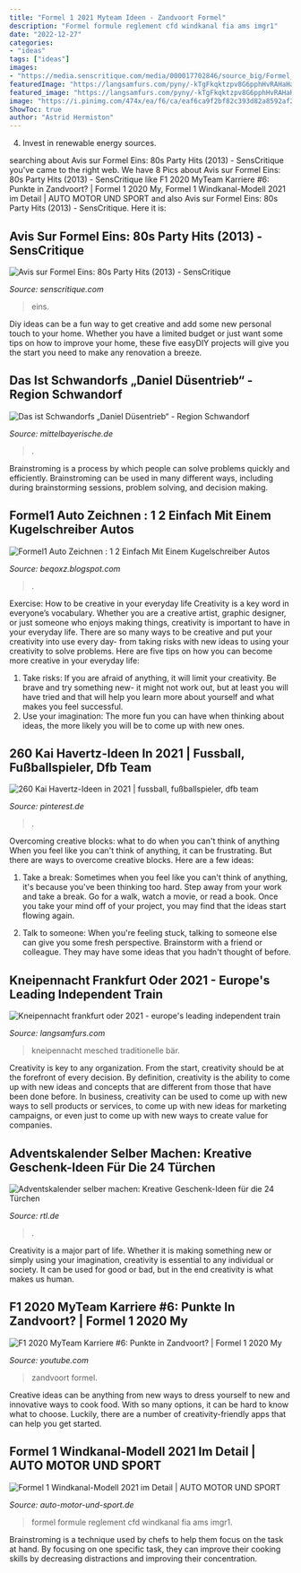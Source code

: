 ```yaml
---
title: "Formel 1 2021 Myteam Ideen - Zandvoort Formel"
description: "Formel formule reglement cfd windkanal fia ams imgr1"
date: "2022-12-27"
categories:
- "ideas"
tags: ["ideas"]
images:
- "https://media.senscritique.com/media/000017702846/source_big/Formel_Eins_80s_Party_Hits_Compilation.jpg"
featuredImage: "https://langsamfurs.com/pyny/-kTgFkqktzpv8G6pphHvRAHaHa.jpg"
featured_image: "https://langsamfurs.com/pyny/-kTgFkqktzpv8G6pphHvRAHaHa.jpg"
image: "https://i.pinimg.com/474x/ea/f6/ca/eaf6ca9f2bf82c393d82a8592af2185d.jpg"
ShowToc: true
author: "Astrid Hermiston"
---
```



4. Invest in renewable energy sources. 

	

		
searching about Avis sur Formel Eins: 80s Party Hits (2013) - SensCritique you've came to the right web. We have 8 Pics about Avis sur Formel Eins: 80s Party Hits (2013) - SensCritique like F1 2020 MyTeam Karriere #6: Punkte in Zandvoort? | Formel 1 2020 My, Formel 1 Windkanal-Modell 2021 im Detail | AUTO MOTOR UND SPORT and also Avis sur Formel Eins: 80s Party Hits (2013) - SensCritique. Here it is:
		
    
## Avis Sur Formel Eins: 80s Party Hits (2013) - SensCritique

<img loading=lazy src="https://media.senscritique.com/media/000017702846/source_big/Formel_Eins_80s_Party_Hits_Compilation.jpg" onerror="this.onerror=null;this.src='https://tse1.mm.bing.net/th?id=OIP.IJ2pWuHhGrkMga4YKTNi_AHaHa&amp;pid=15.1';" alt="Avis sur Formel Eins: 80s Party Hits (2013) - SensCritique">

_Source: senscritique.com_

>eins. 

	

Diy ideas can be a fun way to get creative and add some new personal touch to your home. Whether you have a limited budget or just want some tips on how to improve your home, these five easyDIY projects will give you the start you need to make any renovation a breeze.

    
## Das Ist Schwandorfs „Daniel Düsentrieb“ - Region Schwandorf

<img loading=lazy src="https://www.mittelbayerische.de/imgserver/_thumbnails/images/34/5699100/5699198/fb_plus_1200x.jpg" onerror="this.onerror=null;this.src='https://tse3.mm.bing.net/th?id=OIP.DqIA8Ptweqqu0N3AVGd7UQHaD4&amp;pid=15.1';" alt="Das ist Schwandorfs „Daniel Düsentrieb“ - Region Schwandorf">

_Source: mittelbayerische.de_

>. 

	

Brainstroming is a process by which people can solve problems quickly and efficiently. Brainstroming can be used in many different ways, including during brainstorming sessions, problem solving, and decision making.

    
## Formel1 Auto Zeichnen : 1 2 Einfach Mit Einem Kugelschreiber Autos

<img loading=lazy src="https://lh5.googleusercontent.com/proxy/Qr6-0NyWnCSmTORhAhO6fLFivsi_t56p3JKYp24yHO9l90Bo3uShpcUY3-9ptHAIBtGq1nAqNfmlsAB7oUM5ZuW3jPC5LQLX2F7l3LyYF4cWbaK_uOQOnN4CtlTgiCc=w1200-h630-p-k-no-nu" onerror="this.onerror=null;this.src='https://tse4.mm.bing.net/th?id=OIP.obDEeAdmBrhNZdhi7I0AzQHaEK&amp;pid=15.1';" alt="Formel1 Auto Zeichnen : 1 2 Einfach Mit Einem Kugelschreiber Autos">

_Source: beqoxz.blogspot.com_

>. 

	

Exercise: How to be creative in your everyday life
Creativity is a key word in everyone’s vocabulary. Whether you are a creative artist, graphic designer, or just someone who enjoys making things, creativity is important to have in your everyday life. There are so many ways to be creative and put your creativity into use every day- from taking risks with new ideas to using your creativity to solve problems. Here are five tips on how you can become more creative in your everyday life: 
1. Take risks: If you are afraid of anything, it will limit your creativity. Be brave and try something new- it might not work out, but at least you will have tried and that will help you learn more about yourself and what makes you feel successful. 
2. Use your imagination: The more fun you can have when thinking about ideas, the more likely you will be to come up with new ones.

    
## 260 Kai Havertz-Ideen In 2021 | Fussball, Fußballspieler, Dfb Team

<img loading=lazy src="https://i.pinimg.com/474x/ea/f6/ca/eaf6ca9f2bf82c393d82a8592af2185d.jpg" onerror="this.onerror=null;this.src='https://tse1.mm.bing.net/th?id=OIP.EwNX-JllruS97ng5DrmA7QAAAA&amp;pid=15.1';" alt="260 Kai Havertz-Ideen in 2021 | fussball, fußballspieler, dfb team">

_Source: pinterest.de_

>. 

	

Overcoming creative blocks: what to do when you can't think of anything
When you feel like you can't think of anything, it can be frustrating. But there are ways to overcome creative blocks. Here are a few ideas: 
1. Take a break: Sometimes when you feel like you can't think of anything, it's because you've been thinking too hard. Step away from your work and take a break. Go for a walk, watch a movie, or read a book. Once you take your mind off of your project, you may find that the ideas start flowing again.

2. Talk to someone: When you're feeling stuck, talking to someone else can give you some fresh perspective. Brainstorm with a friend or colleague. They may have some ideas that you hadn't thought of before.


    
## Kneipennacht Frankfurt Oder 2021 - Europe&#039;s Leading Independent Train

<img loading=lazy src="https://langsamfurs.com/pyny/-kTgFkqktzpv8G6pphHvRAHaHa.jpg" onerror="this.onerror=null;this.src='https://tse3.mm.bing.net/th?id=OIP.Ls3LIZR9VTDNwDqkgfm2vwAAAA&amp;pid=15.1';" alt="Kneipennacht frankfurt oder 2021 - europe&#039;s leading independent train">

_Source: langsamfurs.com_

>kneipennacht mesched traditionelle bär. 

	

Creativity is key to any organization. From the start, creativity should be at the forefront of every decision. By definition, creativity is the ability to come up with new ideas and concepts that are different from those that have been done before. In business, creativity can be used to come up with new ways to sell products or services, to come up with new ideas for marketing campaigns, or even just to come up with new ways to create value for companies.

    
## Adventskalender Selber Machen: Kreative Geschenk-Ideen Für Die 24 Türchen

<img loading=lazy src="https://cloudfront-eu-central-1.images.arcpublishing.com/rtl/WSJJE34GAJXSSHCDC4EA5GN2AU.jpg" onerror="this.onerror=null;this.src='https://tse4.mm.bing.net/th?id=OIP.8Y-MFqEbOiXyc_q8gVmUdAHaEL&amp;pid=15.1';" alt="Adventskalender selber machen: Kreative Geschenk-Ideen für die 24 Türchen">

_Source: rtl.de_

>. 

	

Creativity is a major part of life. Whether it is making something new or simply using your imagination, creativity is essential to any individual or society. It can be used for good or bad, but in the end creativity is what makes us human.

    
## F1 2020 MyTeam Karriere #6: Punkte In Zandvoort? | Formel 1 2020 My

<img loading=lazy src="https://i.ytimg.com/vi/8fzsgz3izxU/maxresdefault.jpg" onerror="this.onerror=null;this.src='https://tse2.mm.bing.net/th?id=OIP.q3_NUTxezXzSp4D-rFWYLgHaEK&amp;pid=15.1';" alt="F1 2020 MyTeam Karriere #6: Punkte in Zandvoort? | Formel 1 2020 My">

_Source: youtube.com_

>zandvoort formel. 

	

Creative ideas can be anything from new ways to dress yourself to new and innovative ways to cook food. With so many options, it can be hard to know what to choose. Luckily, there are a number of creativity-friendly apps that can help you get started.

    
## Formel 1 Windkanal-Modell 2021 Im Detail | AUTO MOTOR UND SPORT

<img loading=lazy src="https://imgr1.auto-motor-und-sport.de/Formel-1-Windkanalmodell-2021-169FullWidth-ad379861-1662245.jpg" onerror="this.onerror=null;this.src='https://tse2.mm.bing.net/th?id=OIP.VxVdAYj7r9ojqiYz2D03XgHaEK&amp;pid=15.1';" alt="Formel 1 Windkanal-Modell 2021 im Detail | AUTO MOTOR UND SPORT">

_Source: auto-motor-und-sport.de_

>formel formule reglement cfd windkanal fia ams imgr1. 

	

Brainstroming is a technique used by chefs to help them focus on the task at hand. By focusing on one specific task, they can improve their cooking skills by decreasing distractions and improving their concentration.

